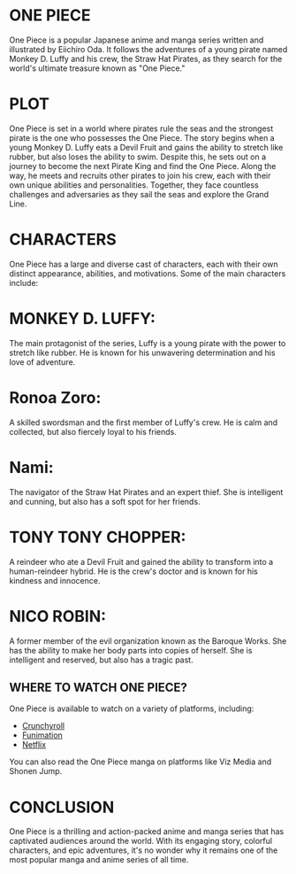 # ONE PIECE

One Piece is a popular Japanese anime and manga series written and illustrated by Eiichiro Oda. It follows the adventures of a young pirate named Monkey D. Luffy and his crew, the Straw Hat Pirates, as they search for the world's ultimate treasure known as "One Piece."

# PLOT

One Piece is set in a world where pirates rule the seas and the strongest pirate is the one who possesses the One Piece. The story begins when a young Monkey D. Luffy eats a Devil Fruit and gains the ability to stretch like rubber, but also loses the ability to swim. Despite this, he sets out on a journey to become the next Pirate King and find the One Piece. Along the way, he meets and recruits other pirates to join his crew, each with their own unique abilities and personalities. Together, they face countless challenges and adversaries as they sail the seas and explore the Grand Line.

# CHARACTERS

One Piece has a large and diverse cast of characters, each with their own distinct appearance, abilities, and motivations. Some of the main characters include:

# MONKEY D. LUFFY: 

The main protagonist of the series, Luffy is a young pirate with the power to stretch like rubber. He is known for his unwavering determination and his love of adventure.
# Ronoa Zoro:

A skilled swordsman and the first member of Luffy's crew. He is calm and collected, but also fiercely loyal to his friends.
# Nami:

The navigator of the Straw Hat Pirates and an expert thief. She is intelligent and cunning, but also has a soft spot for her friends.

# TONY TONY CHOPPER:

A reindeer who ate a Devil Fruit and gained the ability to transform into a human-reindeer hybrid. He is the crew's doctor and is known for his kindness and innocence.

# NICO ROBIN:

 A former member of the evil organization known as the Baroque Works. She has the ability to make her body parts into copies of herself. She is intelligent and reserved, but also has a tragic past.
 
 ## WHERE TO WATCH ONE PIECE?
 
 One Piece is available to watch on a variety of platforms, including:
 
- [Crunchyroll](https://www.Crunchyroll.com)
- [Funimation](https://www.Funimation.com)
- [Netflix](https://www.Netflix.com)


You can also read the One Piece manga on platforms like Viz Media and Shonen Jump.

# CONCLUSION

One Piece is a thrilling and action-packed anime and manga series that has captivated audiences around the world. With its engaging story, colorful characters, and epic adventures, it's no wonder why it remains one of the most popular manga and anime series of all time.
